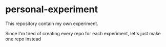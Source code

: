 # personal-experiment

This repository contain my own experiment. 

Since I'm tired of creating every repo for each experiment, let's just make one repo instead